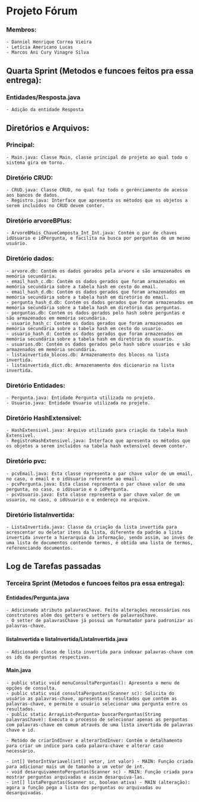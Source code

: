 # Projeto Fórum
### Membros:
    - Danniel Henrique Correa Vieira
    - Letícia Americano Lucas
    - Marcos Ani Cury Vinagre Silva

## Quarta Sprint (Metodos e funcoes feitos pra essa entrega):
  ### Entidades/Resposta.java
    - Adição da entidade Resposta 
    
## Diretórios e Arquivos:
### Principal:
    - Main.java: Classe Main, classe principal do projeto ao qual todo o sistema gira em torno.
### Diretório CRUD:
    - CRUD.java: Classe CRUD, no qual faz todo o gerênciamento de acesso aos bancos de dados.
    - Registro.java: Interface que apresenta os métodos que os objetos a serem incluídos no CRUD devem conter.
### Diretório arvoreBPlus:
    - ArvoreBMais_ChaveComposta_Int_Int.java: Contém o par de chaves idUsuario e idPergunta, e facilita na busca por perguntas de um mesmo usuário.
### Diretório dados: 
    - arvore.db: Contém os dados gerados pela arvore e são armazenados em memória secundária.
    - email_hash_c.db: Contém os dados gerados que foram armazenados em memória secundária sobre a tabela hash em cesto do email.
    - email_hash_d.db: Contém os dados gerados que foram armazenados em memória secundária sobre a tabela hash em diretório do email.
    - pergunta_hash_d.db: Contém os dados gerados que foram armazenados em memória secundária sobre a tabela hash em diretório das perguntas.
    - perguntas.db: Contém os dados gerados pelo hash sobre perguntas e são armazenados em memória secundária.
    - usuario_hash_c: Contém os dados gerados que foram armazenados em memória secundária sobre a tabela hash em cesto do usuario.
    - usuario_hash_d: Contém os dados gerados que foram armazenados em memória secundária sobre a tabela hash em diretório do usuario.
    - usuarios.db: Contém os dados gerados pelo hash sobre usuarios e são armazenados em memória secundária.
    - listainvertida_blocos.db: Armazenamento dos blocos na lista invertida.
    - listainvertida_dict.db: Armazenamento dos dicionario na lista invertida.
### Diretório Entidades: 
    - Pergunta.java: Entidade Pergunta utilizada no projeto.
    - Usuario.java: Entidade Usuario utilizada no projeto.
### Diretório HashExtensivel:
    - HashExtensivel.java: Arquivo utilizado para criação da tabela Hash Extensivel.
    - RegistroHashExtensivel.java: Interface que apresenta os métodos que os objetos a serem incluídos na tabela hash extensível devem conter.
### Diretório pvc:
    - pcvEmail.java: Esta classe representa o par chave valor de um email, no caso, o email e o idUsuario referente ao email.
    - pcvPergunta.java: Esta classe representa o par chave valor de uma pergunta, no caso, o idUsuario e o idPergunta.
    - pcvUsuario.java: Esta classe representa o par chave valor de um usuario, no caso, o idUsuario e o endereço no arquivo.
### Diretório listaInvertida:
    - ListaInvertida.java: Classe da criação da lista invertida para acrescentar ou deletar itens da lista, diferente da padrão a lista invertida inverte a hierarquia da informação, sendo assim, ao invés de uma lista de documentos contendo termos, é obtida uma lista de termos, referenciando documentos.

## Log de Tarefas passadas
### Terceira Sprint (Metodos e funcoes feitos pra essa entrega):
  #### Entidades/Pergunta.java
    - Adicionado atributo palavrasChave. Feito alterações necessárias nos construtores além dos getters e setters de palavrasChave.
    - O setter de palavrasChave já possui um formatador para padronizar as palavras-chave.
  
  #### listaInvertida e listaInvertida/ListaInvertida.java
    - Adicionado classe de lista invertida para indexar palavras-chave com os ids da perguntas respectivas.  

  #### Main.java
    - public static void menuConsultaPerguntas(): Apresenta o menu de opções de consulta.
    - public static void consultaPerguntas(Scanner sc): Solicita do usuário as palavras-chave, apresenta os resultados que contém as palavras-chave, e permite o usuário selecionar uma pergunta entre os resultados.
    - public static ArrayList<Pergunta> buscarPerguntas(String palavrasChave): Executa o processo de selecionar apenas as perguntas com palavras-chave em comum através de uma lista invertida de palavras chave e id.

    - Metódo de criarIndInver e alterarIndInver: Contêm o detalhamento para criar um indice para cada palavra-chave e alterar caso necessário.

    - int[] VetorIntVariavel(int[] vetor, int valor) - MAIN: Função criada para adicionar mais um de tamanho a um vetor de int. 
    - void desarquivamentoPerguntas(Scanner sc) - MAIN: Função criada para mostrar perguntas arquivadas e assim desarquiva-las.
    - int[] listaPerguntas(Scanner sc, boolean ativa) - MAIN (alteração): agora a função pega a lista das perguntas ou arquivadas ou desarquivadas.
 